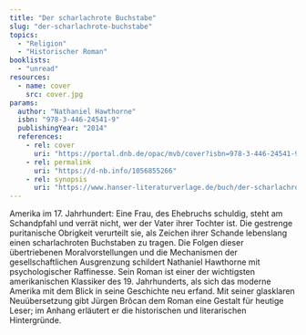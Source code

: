 ```yaml
---
title: "Der scharlachrote Buchstabe"
slug: "der-scharlachrote-buchstabe"
topics:
  - "Religion"
  - "Historischer Roman"
booklists:
  - "unread"
resources:
  - name: cover
    src: cover.jpg
params:
  author: "Nathaniel Hawthorne"
  isbn: "978-3-446-24541-9"
  publishingYear: "2014"
  references:
    - rel: cover
      uri: "https://portal.dnb.de/opac/mvb/cover?isbn=978-3-446-24541-9"
    - rel: permalink
      uri: "https://d-nb.info/1056855266"
    - rel: synopsis
      uri: "https://www.hanser-literaturverlage.de/buch/der-scharlachrote-buchstabe/978-3-446-24490-0/"
---
```

Amerika im 17. Jahrhundert: Eine Frau, des Ehebruchs schuldig, steht am 
Schandpfahl und verrät nicht, wer der Vater ihrer Tochter ist. Die gestrenge 
puritanische Obrigkeit verurteilt sie, als Zeichen ihrer Schande lebenslang 
einen scharlachroten Buchstaben zu tragen. Die Folgen dieser übertriebenen 
Moralvorstellungen und die Mechanismen der gesellschaftlichen Ausgrenzung 
schildert Nathaniel Hawthorne mit psychologischer Raffinesse. Sein Roman ist 
einer der wichtigsten amerikanischen Klassiker des 19. Jahrhunderts, als sich 
das moderne Amerika mit dem Blick in seine Geschichte neu erfand. Mit seiner 
glasklaren Neuübersetzung gibt Jürgen Brôcan dem Roman eine Gestalt für 
heutige Leser; im Anhang erläutert er die historischen und literarischen 
Hintergründe.